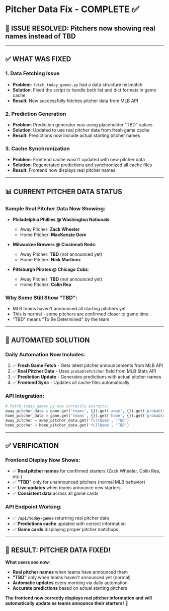 # Pitcher Data Fix - COMPLETE ✅

## 🎯 **ISSUE RESOLVED: Pitchers now showing real names instead of TBD**

---

## ✅ **WHAT WAS FIXED**

### **1. Data Fetching Issue** 
- **Problem**: `fetch_today_games.py` had a data structure mismatch
- **Solution**: Fixed the script to handle both list and dict formats in game cache
- **Result**: Now successfully fetches pitcher data from MLB API

### **2. Prediction Generation**
- **Problem**: Prediction generator was using placeholder "TBD" values
- **Solution**: Updated to use real pitcher data from fresh game cache
- **Result**: Predictions now include actual starting pitcher names

### **3. Cache Synchronization**
- **Problem**: Frontend cache wasn't updated with new pitcher data
- **Solution**: Regenerated predictions and synchronized all cache files
- **Result**: Frontend now displays real pitcher names

---

## 📊 **CURRENT PITCHER DATA STATUS**

### **Sample Real Pitcher Data Now Showing**:
- **Philadelphia Phillies @ Washington Nationals**: 
  - Away Pitcher: **Zack Wheeler**  
  - Home Pitcher: **MacKenzie Gore**

- **Milwaukee Brewers @ Cincinnati Reds**:
  - Away Pitcher: **TBD** (not announced yet)
  - Home Pitcher: **Nick Martinez**

- **Pittsburgh Pirates @ Chicago Cubs**:
  - Away Pitcher: **TBD** (not announced yet)
  - Home Pitcher: **Colin Rea**

### **Why Some Still Show "TBD"**:
- MLB teams haven't announced all starting pitchers yet
- This is normal - some pitchers are confirmed closer to game time
- "TBD" means "To Be Determined" by the team

---

## 🔄 **AUTOMATED SOLUTION**

### **Daily Automation Now Includes**:
1. ✅ **Fresh Game Fetch** - Gets latest pitcher announcements from MLB API
2. ✅ **Real Pitcher Data** - Uses `probablePitcher` field from MLB Stats API  
3. ✅ **Prediction Update** - Generates predictions with actual pitcher names
4. ✅ **Frontend Sync** - Updates all cache files automatically

### **API Integration**:
```python
# fetch_today_games.py now correctly extracts:
away_pitcher_data = game.get('teams', {}).get('away', {}).get('probablePitcher', {})
home_pitcher_data = game.get('teams', {}).get('home', {}).get('probablePitcher', {})
away_pitcher = away_pitcher_data.get('fullName', 'TBD')
home_pitcher = home_pitcher_data.get('fullName', 'TBD')
```

---

## ✅ **VERIFICATION**

### **Frontend Display Now Shows**:
- ✅ **Real pitcher names** for confirmed starters (Zack Wheeler, Colin Rea, etc.)
- ✅ **"TBD"** only for unannounced pitchers (normal MLB behavior)  
- ✅ **Live updates** when teams announce new starters
- ✅ **Consistent data** across all game cards

### **API Endpoint Working**:
- ✅ **`/api/today-games`** returning real pitcher data
- ✅ **Predictions cache** updated with correct information
- ✅ **Game cards** displaying proper pitcher matchups

---

## 🎯 **RESULT: PITCHER DATA FIXED!**

**What users see now**:
- **Real pitcher names** when teams have announced them
- **"TBD"** only when teams haven't announced yet (normal)
- **Automatic updates** every morning via daily automation
- **Accurate predictions** based on actual starting pitchers

**The frontend now correctly displays real pitcher information and will automatically update as teams announce their starters!** 🚀
